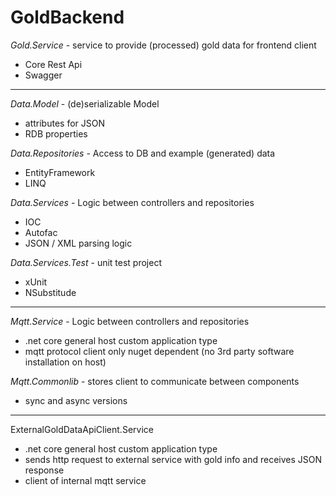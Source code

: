 # GoldBackend

*Gold.Service* - service to provide (processed) gold data for frontend client
- Core Rest Api
- Swagger

--------------------------------------------------------

*Data.Model* - (de)serializable Model
- attributes for JSON 
- RDB properties 

*Data.Repositories* - Access to DB and example (generated) data 
- EntityFramework
- LINQ

*Data.Services* - Logic between controllers and repositories
- IOC
- Autofac
- JSON / XML parsing logic

*Data.Services.Test* - unit test project
- xUnit
- NSubstitude

--------------------------------------------------------

*Mqtt.Service* - Logic between controllers and repositories
- .net core general host custom application type
- mqtt protocol client only nuget dependent (no 3rd party software installation on host)

*Mqtt.Commonlib* - stores client to communicate between components
- sync and async versions

--------------------------------------------------------

ExternalGoldDataApiClient.Service
- .net core general host custom application type
- sends http request to external service with gold info and receives JSON response
- client of internal mqtt service
